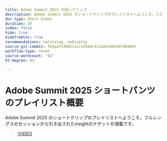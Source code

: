 ```yaml
---
title: Adobe Summit 2025 の短いクリップ
description: Adobe Summit 2025 のショートクリップのプレイリストへようこそ。フルレングスのセッションから引き出されたinsightのナゲットが満載です。
doc-type: Short Video
duration: 20
index: false
hide: true
hidefromtoc: true
recommendations: noCatalog, noDisplay
source-git-commit: f81baf3390211cc131b9c511aab186640f8b9697
workflow-type: tm+mt
source-wordcount: '52'
ht-degree: 0%

---
```


# Adobe Summit 2025 ショートパンツのプレイリスト概要

Adobe Summit 2025 のショートクリップのプレイリストへようこそ。フルレングスのセッションから引き出されたinsightのナゲットが満載です。

>[!VIDEO](https://video.tv.adobe.com/v/3458419/?enablevpops=true)
